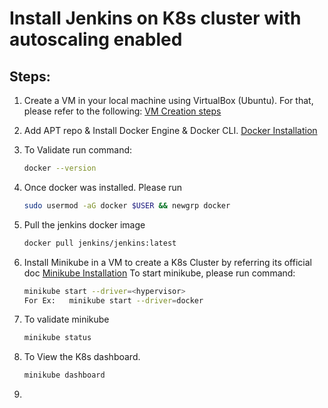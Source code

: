# Install Jenkins on K8s cluster with autoscaling enabled

## Steps:

1. Create a VM in your local machine using VirtualBox (Ubuntu). For that, please refer to the following:
   [VM Creation steps](https://github.com/DevOps-Training-AJK/DevOps-SelfLearning/blob/main/Virtualization/README.md)

2. Add APT repo & Install Docker Engine & Docker CLI.
   [Docker Installation](https://docs.docker.com/engine/install/ubuntu/)

3. To Validate run command:
   ```bash
   docker --version

4. Once docker was installed. Please run
   ```bash
   sudo usermod -aG docker $USER && newgrp docker

5. Pull the jenkins docker image
   ```bash
   docker pull jenkins/jenkins:latest

6. Install Minikube in a VM to create a K8s Cluster by referring its official doc
   [Minikube Installation](https://minikube.sigs.k8s.io/docs/start/?arch=%2Flinux%2Fx86-64%2Fstable%2Fbinary+download)
   To start minikube, please run command:
   ```bash
   minikube start --driver=<hypervisor>
   For Ex:   minikube start --driver=docker

6. To validate minikube
   ```bash
   minikube status

7. To View the K8s dashboard.
   ```bash
   minikube dashboard
8. 
   
